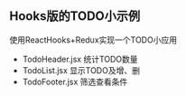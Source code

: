 ## Hooks版的TODO小示例

使用ReactHooks+Redux实现一个TODO小应用

- TodoHeader.jsx 统计TODO数量
- TodoList.jsx 显示TODO及增、删
- TodoFooter.jsx 筛选查看条件

